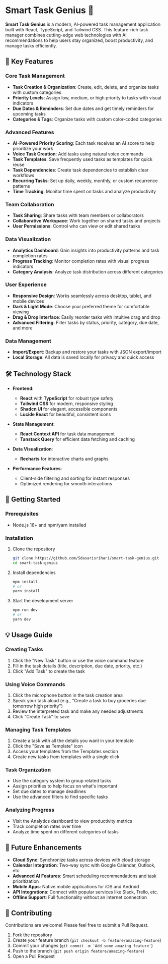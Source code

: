 
# Smart Task Genius 🚀

**Smart Task Genius** is a modern, AI-powered task management application built with React, TypeScript, and Tailwind CSS. This feature-rich task manager combines cutting-edge web technologies with AI recommendations to help users stay organized, boost productivity, and manage tasks efficiently.

## 🌟 Key Features

### Core Task Management
- **Task Creation & Organization**: Create, edit, delete, and organize tasks with custom categories
- **Priority Levels**: Assign low, medium, or high priority to tasks with visual indicators
- **Due Dates & Reminders**: Set due dates and get timely reminders for upcoming tasks
- **Categories & Tags**: Organize tasks with custom color-coded categories

### Advanced Features
- **AI-Powered Priority Scoring**: Each task receives an AI score to help prioritize your work
- **Voice Task Creation**: Add tasks using natural voice commands
- **Task Templates**: Save frequently used tasks as templates for quick reuse
- **Task Dependencies**: Create task dependencies to establish clear workflows
- **Recurring Tasks**: Set up daily, weekly, monthly, or custom recurrence patterns
- **Time Tracking**: Monitor time spent on tasks and analyze productivity

### Team Collaboration
- **Task Sharing**: Share tasks with team members or collaborators
- **Collaborative Workspace**: Work together on shared tasks and projects
- **User Permissions**: Control who can view or edit shared tasks

### Data Visualization
- **Analytics Dashboard**: Gain insights into productivity patterns and task completion rates
- **Progress Tracking**: Monitor completion rates with visual progress indicators
- **Category Analysis**: Analyze task distribution across different categories

### User Experience
- **Responsive Design**: Works seamlessly across desktop, tablet, and mobile devices
- **Dark & Light Mode**: Choose your preferred theme for comfortable viewing
- **Drag & Drop Interface**: Easily reorder tasks with intuitive drag and drop
- **Advanced Filtering**: Filter tasks by status, priority, category, due date, and more

### Data Management
- **Import/Export**: Backup and restore your tasks with JSON export/import
- **Local Storage**: All data is saved locally for privacy and quick access

## 🛠️ Technology Stack

- **Frontend**:  
  - **React** with **TypeScript** for robust type safety
  - **Tailwind CSS** for modern, responsive styling
  - **Shadcn UI** for elegant, accessible components
  - **Lucide React** for beautiful, consistent icons

- **State Management**:  
  - **React Context API** for task data management
  - **Tanstack Query** for efficient data fetching and caching

- **Data Visualization**:  
  - **Recharts** for interactive charts and graphs

- **Performance Features**:  
  - Client-side filtering and sorting for instant responses
  - Optimized rendering for smooth interactions

## 🚀 Getting Started

### Prerequisites
- Node.js 16+ and npm/yarn installed

### Installation
1. Clone the repository
   ```bash
   git clone https://github.com/Sdasarisrihari/smart-task-genius.git
   cd smart-task-genius
   ```

2. Install dependencies
   ```bash
   npm install
   # or
   yarn install
   ```

3. Start the development server
   ```bash
   npm run dev
   # or
   yarn dev
   ```

## 💡 Usage Guide

### Creating Tasks
1. Click the "New Task" button or use the voice command feature
2. Fill in the task details (title, description, due date, priority, etc.)
3. Click "Add Task" to create the task

### Using Voice Commands
1. Click the microphone button in the task creation area
2. Speak your task aloud (e.g., "Create a task to buy groceries due tomorrow high priority")
3. Review the interpreted task and make any needed adjustments
4. Click "Create Task" to save

### Managing Task Templates
1. Create a task with all the details you want in your template
2. Click the "Save as Template" icon
3. Access your templates from the Templates section
4. Create new tasks from templates with a single click

### Task Organization
- Use the category system to group related tasks
- Assign priorities to help focus on what's important
- Set due dates to manage deadlines
- Use the advanced filters to find specific tasks

### Analyzing Progress
- Visit the Analytics dashboard to view productivity metrics
- Track completion rates over time
- Analyze time spent on different categories of tasks

## 🔮 Future Enhancements

- **Cloud Sync**: Synchronize tasks across devices with cloud storage
- **Calendar Integration**: Two-way sync with Google Calendar, Outlook, etc.
- **Advanced AI Features**: Smart scheduling recommendations and task prioritization
- **Mobile Apps**: Native mobile applications for iOS and Android
- **API Integrations**: Connect with popular services like Slack, Trello, etc.
- **Offline Support**: Full functionality without an internet connection

## 🤝 Contributing

Contributions are welcome! Please feel free to submit a Pull Request.

1. Fork the repository
2. Create your feature branch (`git checkout -b feature/amazing-feature`)
3. Commit your changes (`git commit -m 'Add some amazing feature'`)
4. Push to the branch (`git push origin feature/amazing-feature`)
5. Open a Pull Request